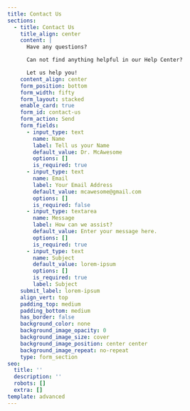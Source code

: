 ```yaml
---
title: Contact Us
sections:
  - title: Contact Us
    title_align: center
    content: |
      Have any questions? 

      Can not find anything helpful in our Help Center?

      Let us help you!
    content_align: center
    form_position: bottom
    form_width: fifty
    form_layout: stacked
    enable_card: true
    form_id: contact-us
    form_action: Send
    form_fields:
      - input_type: text
        name: Name
        label: Tell us your Name
        default_value: Dr. McAwesome
        options: []
        is_required: true
      - input_type: text
        name: Email
        label: Your Email Address
        default_value: mcawesome@gmail.com
        options: []
        is_required: false
      - input_type: textarea
        name: Message
        label: How can we assist?
        default_value: Enter your message here.
        options: []
        is_required: true
      - input_type: text
        name: Subject
        default_value: lorem-ipsum
        options: []
        is_required: true
        label: Subject
    submit_label: lorem-ipsum
    align_vert: top
    padding_top: medium
    padding_bottom: medium
    has_border: false
    background_color: none
    background_image_opacity: 0
    background_image_size: cover
    background_image_position: center center
    background_image_repeat: no-repeat
    type: form_section
seo:
  title: ''
  description: ''
  robots: []
  extra: []
template: advanced
---
```

